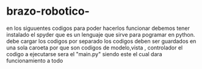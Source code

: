 # brazo-robotico-
en los siguuentes codigos para poder hacerlos funcionar  debemos tener instalado el spyder   que es un lenguaje que sirve para pogramar en python.
debe cargar los codigos por separado 
los codigos deben ser guardados en una sola caroeta  por que son codigos de  modelo,vista , controlador 
el codigo a ejecutarse sera el "main.py" siendo este el cual dara funcionamiento a todo 
